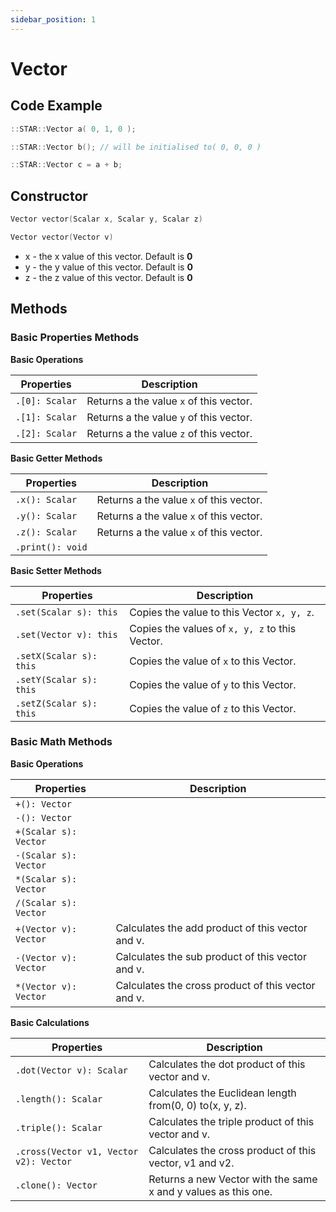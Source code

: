 ```yaml
---
sidebar_position: 1
---
```


# Vector

## Code Example

```cpp
::STAR::Vector a( 0, 1, 0 );

::STAR::Vector b(); // will be initialised to( 0, 0, 0 )

::STAR::Vector c = a + b;
```

## Constructor

```cpp
Vector vector(Scalar x, Scalar y, Scalar z)

Vector vector(Vector v)
```

- x - the x value of this vector. Default is __0__
- y - the y value of this vector. Default is __0__
- z - the z value of this vector. Default is __0__

## Methods

### Basic Properties Methods

__Basic Operations__

| Properties | Description |
| ---------- | ----------- |
| `.[0]: Scalar` | Returns a the value `x` of this vector. |
| `.[1]: Scalar` | Returns a the value `y` of this vector. |
| `.[2]: Scalar` | Returns a the value `z` of this vector. |


__Basic Getter Methods__

| Properties | Description |
| ---------- | ----------- |
| `.x(): Scalar` | Returns a the value `x` of this vector. |
| `.y(): Scalar` | Returns a the value `x` of this vector. |
| `.z(): Scalar` | Returns a the value `x` of this vector. |
| `.print(): void` | |

__Basic Setter Methods__

| Properties | Description |
| ---------- | ----------- |
| `.set(Scalar s): this` | Copies the value to this Vector `x, y, z`. |
| `.set(Vector v): this` | Copies the values of `x, y, z` to this Vector. |
| `.setX(Scalar s): this` | Copies the value of `x` to this Vector. |
| `.setY(Scalar s): this` | Copies the value of `y` to this Vector. |
| `.setZ(Scalar s): this` | Copies the value of `z` to this Vector. |

### Basic Math Methods

__Basic Operations__

| Properties | Description |
| ---------- | ----------- |
| `+(): Vector` | |
| `-(): Vector` | |
| `+(Scalar s): Vector` | |
| `-(Scalar s): Vector` | |
| `*(Scalar s): Vector` | |
| `/(Scalar s): Vector` | |
| `+(Vector v): Vector` | Calculates the add product of this vector and v. |
| `-(Vector v): Vector` | Calculates the sub product of this vector and v. |
| `*(Vector v): Vector` | Calculates the cross product of this vector and v. |

__Basic Calculations__

| Properties | Description |
| ---------- | ----------- |
| `.dot(Vector v): Scalar` | Calculates the dot product of this vector and v.|
| `.length(): Scalar` | Calculates the Euclidean length from(0, 0) to(x, y, z). |
| `.triple(): Scalar` | Calculates the triple product of this vector and v. |
| `.cross(Vector v1, Vector v2): Vector` | Calculates the cross product of this vector, v1 and v2. |
| `.clone(): Vector` | Returns a new Vector with the same x and y values as this one.|

<!--
| `.size(): Scalar` | |
| `.max( Vector v ): this` | Replace that value with the corresponding max value.|
| `.min( Vector v ): this` | Replace that value with the corresponding min value.|
| `.angle( Vector v ): Scalar` | Returns the angle between this vector and vector v in radians.|
| `.project( v : Vector ) : this` | Projects this vector onto v.|
| `.reflect( v : Vector ) : this` |normal - the normal to the reflecting plane|
| `.distance( Vector v ): Scalar`| Computes the distance from this vector to v.|
| `.ceil(): this` | The x and y components of this vector are rounded up to the nearest integer value.|
| `.floor(): this` | The components of this vector are rounded down to the nearest integer value.|
| `.normalize(): this` | Converts this vector to a unit vector.|
| `.round(): this` | The components of this vector are rounded to the nearest integer value.|
| `.random(): this` | Sets each component of this vector to a pseudo-random value between 0 and 1, excluding 1.
-->
